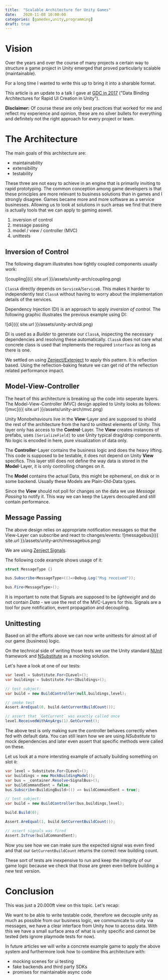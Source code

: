 ```yaml
---
title:  "Scalable Architecture for Unity Games"
date:   2020-11-08 10:00:00
categories: [gamedev,unity,programming]
draft: true
---
```


# Vision

Over the years and over the course of many projects a certain way to structure a game project in Unity emerged that proved particularly scalable (maintainable).

For a long time I wanted to write this up to bring it into a sharable format.

This article is an update to a talk I gave at [GDC in 2017](https://www.gdconf.com) ("Data Binding Architectures for Rapid UI Creation in Unity").

**Disclaimer:** Of course these are only best practices that worked for me and reflect my experience and opinion, these are no silver bullets for everything and definitely not the right approach for every project or team.

# The Architecture

The main goals of this architecture are:

* maintainability
* extensibility
* testability

These three are not easy to achieve in an engine that is primarily inviting to rapid prototyping. The common conception among game developers is that these principles are more relevant to business solutions than in games and I strongly disagree. Games became more and more software as a service businesses. Allowing us to look at solutions in such areas we find that there is actually tools that we can apply to gaming aswell.

1. inversion of control
2. message passing
3. model / view / controller (MVC)
4. unittests

## Inversion of Control

The following diagram illustrates how tightly coupled components usually work:

![coupling]({{ site.url }}/assets/unity-arch/coupling.png)

`ClassA` directly depends on `ServiceA`/`ServiceB`. This makes it harder to independently test `ClassA` without having to worry about the implementation details of the services.

Dependency Injection (DI) is an approach to apply *inversion of control*. The following graphic illustrates the previous example using DI:

![di]({{ site.url }}/assets/unity-arch/di.png)

DI is used as a *Builder* to generate our `ClassA`, inspecting the necessary dependencies and resolving these automatically. `ClassA` does not care what concrete class is used that implements the required `interface` as long as there is one.

We settled on using [Zenject/Extenject](https://github.com/svermeulen/Extenject) to apply this pattern. It is reflection based. Using the reflection-baking feature we can get rid of the reflection related performance impact.

## Model-View-Controller

The heart of this architecture is breaking up the code into seperate layers. The Model-View-Controller (MVC) design applied to Unity looks as follows:
![mvc]({{ site.url }}/assets/unity-arch/mvc.png)

Unity Monobehaviours live in the **View**-Layer and are supposed to shield the rest of the architecture from the hard to unittest elements of Unity. This layer only has access to the **Control**-Layer. The **View** creates instances of prefabs, uses `[SerializeField]` to use Unity typical drag/drop components. No logic is encoded in here, pure visualization of data only.

The **Controller**-Layer contains the business logic and does the heavy lifting. This code is supposed to be testable, it does not depend on Unity **View** specifics. This layer still does not define the way data is stored in the **Model**-Layer, it is only controlling changes on it.

The **Model** contains the actual Data, this might be ephemeral, on disk or in some backend. Usually these Models are Plain-Old-Data types.

Since the **View** should not poll for changes on the data we use *Message Passing* to notify it. This way we can keep the Layers decoupled and still contain performance.

## Message Passing

The above design relies on appropriate notification messages so that the View-Layer can subscribe and react to changes/events:
![messagebus]({{ site.url }}/assets/unity-arch/messagebus.png)

We are using [Zenject Signals](https://github.com/modesttree/Zenject/blob/master/Documentation/Signals.md).

The following code example shows usage of it:

```cs
struct MessageType {}

bus.Subscribe<MessageType>(()=>Debug.Log("Msg received"));

bus.Fire<MessageType>();
```

It is important to note that Signals are supposed to be *lightweight* and do not contain *Data* - we use the rest of the MVC-Layers for this. Signals are a tool for pure notification, event propagation and decoupling.

## Unittesting

Based on all the efforts above we can now write unittests for almost all of our game (business) logic.

On the technical side of writing those tests we use the Unity standard [NUnit](https://nunit.org) framework and [NSubstitute](https://nsubstitute.github.io) as a mocking solution.

Let's have a look at one of our tests:

```cs
var level = Substitute.For<ILevel>();
var buildings = Substitute.For<IBuildings>();

// test subject: 
var build = new BuildController(null,buildings,level);

// smoke test
Assert.AreEqual(0, build.GetCurrentBuildCount());

// assert that `GetCurrent` was exactly called once
level.ReceivedWithAnyArgs(1).GetCurrent();
```

The above test is only making sure the controller behaves correctly when fed with default data. You can still learn how we are using *NSubstitute* to mock dependencies and later even assert that specific methods were called on these.

Let us look at a more intersting example of actually building something on slot `0`:

```cs
var level = Substitute.For<ILevel>();
var buildings = new MockBuildingModel();
var bus = _container.Resolve<SignalBus>();
var buildCommandSent = false;
bus.Subscribe<BuildingBuild>(() => buildCommandSent = true);

// test subject: 
var build = new BuildController(bus,buildings,level);

build.Build(0);

Assert.AreEqual(1, build.GetCurrentBuildCount());

// assert signals was fired
Assert.IsTrue(buildCommandSent);
```

Now you see how we can make sure the expected signal was even fired and that our `GetCurrentBuildCount` returns the correct new building count.

These sort of tests are inexpensive to run and keep the integrity of our game logic because we check that those are green even before building a new test version.

# Conclusion

This was just a 20.000ft view on this topic. 
Let's recap:

We want to be able to write testable code, therefore we decouple unity as much as possible from our business logic, we communicate to unity via messages, we have a clear interface from Unity how to access data. With this we have a small surface area of what is unity specific and cannot be tested (lets ignore playmode tests for now).

In future articles we will write a concrete example game to apply the above system and furthermore look how to combine this architecture with:

* mocking scenes for ui testing
* fake backends and third party SDKs
* promises for maintainable async code